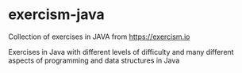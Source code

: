 # exercism-java
Collection of exercises in JAVA from https://exercism.io

Exercises in Java with different levels of difficulty and many different aspects of programming and data structures in Java
